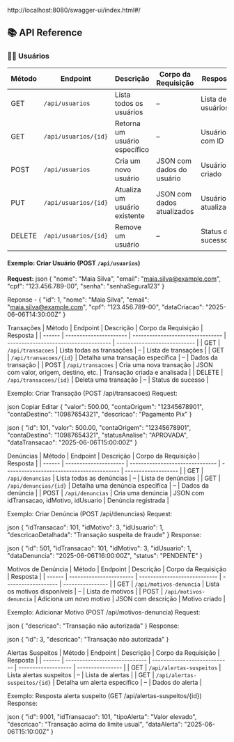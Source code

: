 http://localhost:8080/swagger-ui/index.html#/

## 📚 API Reference

### 🧑‍💼 Usuários

| Método | Endpoint               | Descrição                     | Corpo da Requisição     | Resposta            |
|--------|------------------------|-------------------------------|--------------------------|---------------------|
| GET    | `/api/usuarios`        | Lista todos os usuários       | –                        | Lista de usuários   |
| GET    | `/api/usuarios/{id}`   | Retorna um usuário específico| –                        | Usuário com ID      |
| POST   | `/api/usuarios`        | Cria um novo usuário          | JSON com dados do usuário | Usuário criado      |
| PUT    | `/api/usuarios/{id}`   | Atualiza um usuário existente| JSON com dados atualizados | Usuário atualizado |
| DELETE | `/api/usuarios/{id}`   | Remove um usuário             | –                        | Status de sucesso   |

#### Exemplo: Criar Usuário (POST `/api/usuarios`)

**Request:**
json
{
  "nome": "Maia Silva",
  "email": "maia.silva@example.com",
  "cpf": "123.456.789-00",
  "senha": "senhaSegura123"
}

Reponse - 
{
  "id": 1,
  "nome": "Maia Silva",
  "email": "maia.silva@example.com",
  "cpf": "123.456.789-00",
  "dataCriacao": "2025-06-06T14:30:00Z"
}

Transações
| Método | Endpoint               | Descrição                        | Corpo da Requisição                   | Resposta                     |
| ------ | ---------------------- | -------------------------------- | ------------------------------------- | ---------------------------- |
| GET    | `/api/transacoes`      | Lista todas as transações        | –                                     | Lista de transações          |
| GET    | `/api/transacoes/{id}` | Detalha uma transação específica | –                                     | Dados da transação           |
| POST   | `/api/transacoes`      | Cria uma nova transação          | JSON com valor, origem, destino, etc. | Transação criada e analisada |
| DELETE | `/api/transacoes/{id}` | Deleta uma transação             | –                                     | Status de sucesso            |

Exemplo: Criar Transação (POST /api/transacoes)
Request:

json
Copiar
Editar
{
  "valor": 500.00,
  "contaOrigem": "12345678901",
  "contaDestino": "10987654321",
  "descricao": "Pagamento Pix"
}

json
{
  "id": 101,
  "valor": 500.00,
  "contaOrigem": "12345678901",
  "contaDestino": "10987654321",
  "statusAnalise": "APROVADA",
  "dataTransacao": "2025-06-06T15:00:00Z"
}

Denúncias
| Método | Endpoint              | Descrição                       | Corpo da Requisição                       | Resposta            |
| ------ | --------------------- | ------------------------------- | ----------------------------------------- | ------------------- |
| GET    | `/api/denuncias`      | Lista todas as denúncias        | –                                         | Lista de denúncias  |
| GET    | `/api/denuncias/{id}` | Detalha uma denúncia específica | –                                         | Dados da denúncia   |
| POST   | `/api/denuncias`      | Cria uma denúncia               | JSON com idTransacao, idMotivo, idUsuario | Denúncia registrada |

Exemplo: Criar Denúncia (POST /api/denuncias)
Request:

json
{
  "idTransacao": 101,
  "idMotivo": 3,
  "idUsuario": 1,
  "descricaoDetalhada": "Transação suspeita de fraude"
}
Response:

json
{
  "id": 501,
  "idTransacao": 101,
  "idMotivo": 3,
  "idUsuario": 1,
  "dataDenuncia": "2025-06-06T16:00:00Z",
  "status": "PENDENTE"
}

Motivos de Denúncia
| Método | Endpoint                | Descrição                    | Corpo da Requisição | Resposta         |
| ------ | ----------------------- | ---------------------------- | ------------------- | ---------------- |
| GET    | `/api/motivos-denuncia` | Lista os motivos disponíveis | –                   | Lista de motivos |
| POST   | `/api/motivos-denuncia` | Adiciona um novo motivo      | JSON com descrição  | Motivo criado    |

Exemplo: Adicionar Motivo (POST /api/motivos-denuncia)
Request:

json
{
  "descricao": "Transação não autorizada"
}
Response:

json
{
  "id": 3,
  "descricao": "Transação não autorizada"
}

Alertas Suspeitos
| Método | Endpoint                      | Descrição                    | Corpo da Requisição | Resposta         |
| ------ | ----------------------------- | ---------------------------- | ------------------- | ---------------- |
| GET    | `/api/alertas-suspeitos`      | Lista alertas suspeitos      | –                   | Lista de alertas |
| GET    | `/api/alertas-suspeitos/{id}` | Detalha um alerta específico | –                   | Dados do alerta  |

Exemplo: Resposta alerta suspeito (GET /api/alertas-suspeitos/{id})
Response:

json
{
  "id": 9001,
  "idTransacao": 101,
  "tipoAlerta": "Valor elevado",
  "descricao": "Transação acima do limite usual",
  "dataAlerta": "2025-06-06T15:10:00Z"
}
